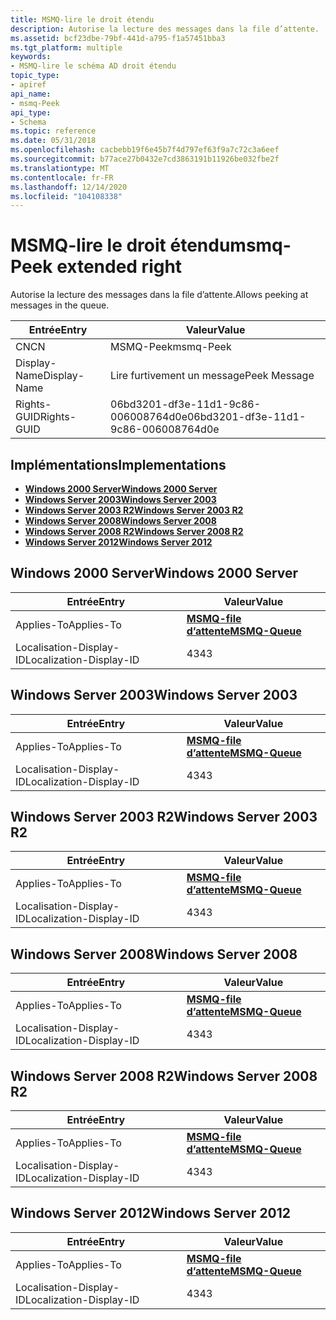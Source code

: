 ```yaml
---
title: MSMQ-lire le droit étendu
description: Autorise la lecture des messages dans la file d’attente.
ms.assetid: bcf23dbe-79bf-441d-a795-f1a57451bba3
ms.tgt_platform: multiple
keywords:
- MSMQ-lire le schéma AD droit étendu
topic_type:
- apiref
api_name:
- msmq-Peek
api_type:
- Schema
ms.topic: reference
ms.date: 05/31/2018
ms.openlocfilehash: cacbebb19f6e45b7f4d797ef63f9a7c72c3a6eef
ms.sourcegitcommit: b77ace27b0432e7cd3863191b11926be032fbe2f
ms.translationtype: MT
ms.contentlocale: fr-FR
ms.lasthandoff: 12/14/2020
ms.locfileid: "104108338"
---
```

# <a name="msmq-peek-extended-right"></a><span data-ttu-id="bc8e0-104">MSMQ-lire le droit étendu</span><span class="sxs-lookup"><span data-stu-id="bc8e0-104">msmq-Peek extended right</span></span>

<span data-ttu-id="bc8e0-105">Autorise la lecture des messages dans la file d’attente.</span><span class="sxs-lookup"><span data-stu-id="bc8e0-105">Allows peeking at messages in the queue.</span></span>



| <span data-ttu-id="bc8e0-106">Entrée</span><span class="sxs-lookup"><span data-stu-id="bc8e0-106">Entry</span></span> | <span data-ttu-id="bc8e0-107">Valeur</span><span class="sxs-lookup"><span data-stu-id="bc8e0-107">Value</span></span> |
|--------------|--------------------------------------|
| <span data-ttu-id="bc8e0-108">CN</span><span class="sxs-lookup"><span data-stu-id="bc8e0-108">CN</span></span>           | <span data-ttu-id="bc8e0-109">MSMQ-Peek</span><span class="sxs-lookup"><span data-stu-id="bc8e0-109">msmq-Peek</span></span>                            |
| <span data-ttu-id="bc8e0-110">Display-Name</span><span class="sxs-lookup"><span data-stu-id="bc8e0-110">Display-Name</span></span> | <span data-ttu-id="bc8e0-111">Lire furtivement un message</span><span class="sxs-lookup"><span data-stu-id="bc8e0-111">Peek Message</span></span>                         |
| <span data-ttu-id="bc8e0-112">Rights-GUID</span><span class="sxs-lookup"><span data-stu-id="bc8e0-112">Rights-GUID</span></span>  | <span data-ttu-id="bc8e0-113">06bd3201-df3e-11d1-9c86-006008764d0e</span><span class="sxs-lookup"><span data-stu-id="bc8e0-113">06bd3201-df3e-11d1-9c86-006008764d0e</span></span> |



## <a name="implementations"></a><span data-ttu-id="bc8e0-114">Implémentations</span><span class="sxs-lookup"><span data-stu-id="bc8e0-114">Implementations</span></span>

-   [<span data-ttu-id="bc8e0-115">**Windows 2000 Server**</span><span class="sxs-lookup"><span data-stu-id="bc8e0-115">**Windows 2000 Server**</span></span>](#windows-2000-server)
-   [<span data-ttu-id="bc8e0-116">**Windows Server 2003**</span><span class="sxs-lookup"><span data-stu-id="bc8e0-116">**Windows Server 2003**</span></span>](#windows-server-2003)
-   [<span data-ttu-id="bc8e0-117">**Windows Server 2003 R2**</span><span class="sxs-lookup"><span data-stu-id="bc8e0-117">**Windows Server 2003 R2**</span></span>](#windows-server-2003-r2)
-   [<span data-ttu-id="bc8e0-118">**Windows Server 2008**</span><span class="sxs-lookup"><span data-stu-id="bc8e0-118">**Windows Server 2008**</span></span>](#windows-server-2008)
-   [<span data-ttu-id="bc8e0-119">**Windows Server 2008 R2**</span><span class="sxs-lookup"><span data-stu-id="bc8e0-119">**Windows Server 2008 R2**</span></span>](#windows-server-2008-r2)
-   [<span data-ttu-id="bc8e0-120">**Windows Server 2012**</span><span class="sxs-lookup"><span data-stu-id="bc8e0-120">**Windows Server 2012**</span></span>](#windows-server-2012)

## <a name="windows-2000-server"></a><span data-ttu-id="bc8e0-121">Windows 2000 Server</span><span class="sxs-lookup"><span data-stu-id="bc8e0-121">Windows 2000 Server</span></span>



| <span data-ttu-id="bc8e0-122">Entrée</span><span class="sxs-lookup"><span data-stu-id="bc8e0-122">Entry</span></span> | <span data-ttu-id="bc8e0-123">Valeur</span><span class="sxs-lookup"><span data-stu-id="bc8e0-123">Value</span></span> |
|-------------------------|----------------------------------------------|
| <span data-ttu-id="bc8e0-124">Applies-To</span><span class="sxs-lookup"><span data-stu-id="bc8e0-124">Applies-To</span></span>              | [<span data-ttu-id="bc8e0-125">**MSMQ-file d’attente**</span><span class="sxs-lookup"><span data-stu-id="bc8e0-125">**MSMQ-Queue**</span></span>](c-msmqqueue.md)<br/> |
| <span data-ttu-id="bc8e0-126">Localisation-Display-ID</span><span class="sxs-lookup"><span data-stu-id="bc8e0-126">Localization-Display-ID</span></span> | <span data-ttu-id="bc8e0-127">43</span><span class="sxs-lookup"><span data-stu-id="bc8e0-127">43</span></span>                                           |



## <a name="windows-server-2003"></a><span data-ttu-id="bc8e0-128">Windows Server 2003</span><span class="sxs-lookup"><span data-stu-id="bc8e0-128">Windows Server 2003</span></span>



| <span data-ttu-id="bc8e0-129">Entrée</span><span class="sxs-lookup"><span data-stu-id="bc8e0-129">Entry</span></span> | <span data-ttu-id="bc8e0-130">Valeur</span><span class="sxs-lookup"><span data-stu-id="bc8e0-130">Value</span></span> |
|-------------------------|----------------------------------------------|
| <span data-ttu-id="bc8e0-131">Applies-To</span><span class="sxs-lookup"><span data-stu-id="bc8e0-131">Applies-To</span></span>              | [<span data-ttu-id="bc8e0-132">**MSMQ-file d’attente**</span><span class="sxs-lookup"><span data-stu-id="bc8e0-132">**MSMQ-Queue**</span></span>](c-msmqqueue.md)<br/> |
| <span data-ttu-id="bc8e0-133">Localisation-Display-ID</span><span class="sxs-lookup"><span data-stu-id="bc8e0-133">Localization-Display-ID</span></span> | <span data-ttu-id="bc8e0-134">43</span><span class="sxs-lookup"><span data-stu-id="bc8e0-134">43</span></span>                                           |



## <a name="windows-server-2003-r2"></a><span data-ttu-id="bc8e0-135">Windows Server 2003 R2</span><span class="sxs-lookup"><span data-stu-id="bc8e0-135">Windows Server 2003 R2</span></span>



| <span data-ttu-id="bc8e0-136">Entrée</span><span class="sxs-lookup"><span data-stu-id="bc8e0-136">Entry</span></span> | <span data-ttu-id="bc8e0-137">Valeur</span><span class="sxs-lookup"><span data-stu-id="bc8e0-137">Value</span></span> |
|-------------------------|----------------------------------------------|
| <span data-ttu-id="bc8e0-138">Applies-To</span><span class="sxs-lookup"><span data-stu-id="bc8e0-138">Applies-To</span></span>              | [<span data-ttu-id="bc8e0-139">**MSMQ-file d’attente**</span><span class="sxs-lookup"><span data-stu-id="bc8e0-139">**MSMQ-Queue**</span></span>](c-msmqqueue.md)<br/> |
| <span data-ttu-id="bc8e0-140">Localisation-Display-ID</span><span class="sxs-lookup"><span data-stu-id="bc8e0-140">Localization-Display-ID</span></span> | <span data-ttu-id="bc8e0-141">43</span><span class="sxs-lookup"><span data-stu-id="bc8e0-141">43</span></span>                                           |



## <a name="windows-server-2008"></a><span data-ttu-id="bc8e0-142">Windows Server 2008</span><span class="sxs-lookup"><span data-stu-id="bc8e0-142">Windows Server 2008</span></span>



| <span data-ttu-id="bc8e0-143">Entrée</span><span class="sxs-lookup"><span data-stu-id="bc8e0-143">Entry</span></span> | <span data-ttu-id="bc8e0-144">Valeur</span><span class="sxs-lookup"><span data-stu-id="bc8e0-144">Value</span></span> |
|-------------------------|----------------------------------------------|
| <span data-ttu-id="bc8e0-145">Applies-To</span><span class="sxs-lookup"><span data-stu-id="bc8e0-145">Applies-To</span></span>              | [<span data-ttu-id="bc8e0-146">**MSMQ-file d’attente**</span><span class="sxs-lookup"><span data-stu-id="bc8e0-146">**MSMQ-Queue**</span></span>](c-msmqqueue.md)<br/> |
| <span data-ttu-id="bc8e0-147">Localisation-Display-ID</span><span class="sxs-lookup"><span data-stu-id="bc8e0-147">Localization-Display-ID</span></span> | <span data-ttu-id="bc8e0-148">43</span><span class="sxs-lookup"><span data-stu-id="bc8e0-148">43</span></span>                                           |



## <a name="windows-server-2008-r2"></a><span data-ttu-id="bc8e0-149">Windows Server 2008 R2</span><span class="sxs-lookup"><span data-stu-id="bc8e0-149">Windows Server 2008 R2</span></span>



| <span data-ttu-id="bc8e0-150">Entrée</span><span class="sxs-lookup"><span data-stu-id="bc8e0-150">Entry</span></span> | <span data-ttu-id="bc8e0-151">Valeur</span><span class="sxs-lookup"><span data-stu-id="bc8e0-151">Value</span></span> |
|-------------------------|----------------------------------------------|
| <span data-ttu-id="bc8e0-152">Applies-To</span><span class="sxs-lookup"><span data-stu-id="bc8e0-152">Applies-To</span></span>              | [<span data-ttu-id="bc8e0-153">**MSMQ-file d’attente**</span><span class="sxs-lookup"><span data-stu-id="bc8e0-153">**MSMQ-Queue**</span></span>](c-msmqqueue.md)<br/> |
| <span data-ttu-id="bc8e0-154">Localisation-Display-ID</span><span class="sxs-lookup"><span data-stu-id="bc8e0-154">Localization-Display-ID</span></span> | <span data-ttu-id="bc8e0-155">43</span><span class="sxs-lookup"><span data-stu-id="bc8e0-155">43</span></span>                                           |



## <a name="windows-server-2012"></a><span data-ttu-id="bc8e0-156">Windows Server 2012</span><span class="sxs-lookup"><span data-stu-id="bc8e0-156">Windows Server 2012</span></span>



| <span data-ttu-id="bc8e0-157">Entrée</span><span class="sxs-lookup"><span data-stu-id="bc8e0-157">Entry</span></span> | <span data-ttu-id="bc8e0-158">Valeur</span><span class="sxs-lookup"><span data-stu-id="bc8e0-158">Value</span></span> |
|-------------------------|----------------------------------------------|
| <span data-ttu-id="bc8e0-159">Applies-To</span><span class="sxs-lookup"><span data-stu-id="bc8e0-159">Applies-To</span></span>              | [<span data-ttu-id="bc8e0-160">**MSMQ-file d’attente**</span><span class="sxs-lookup"><span data-stu-id="bc8e0-160">**MSMQ-Queue**</span></span>](c-msmqqueue.md)<br/> |
| <span data-ttu-id="bc8e0-161">Localisation-Display-ID</span><span class="sxs-lookup"><span data-stu-id="bc8e0-161">Localization-Display-ID</span></span> | <span data-ttu-id="bc8e0-162">43</span><span class="sxs-lookup"><span data-stu-id="bc8e0-162">43</span></span>                                           |



 

 





